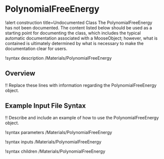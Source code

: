 # PolynomialFreeEnergy

!alert construction title=Undocumented Class
The PolynomialFreeEnergy has not been documented. The content listed below should be used as a starting point for
documenting the class, which includes the typical automatic documentation associated with a
MooseObject; however, what is contained is ultimately determined by what is necessary to make the
documentation clear for users.

!syntax description /Materials/PolynomialFreeEnergy

## Overview

!! Replace these lines with information regarding the PolynomialFreeEnergy object.

## Example Input File Syntax

!! Describe and include an example of how to use the PolynomialFreeEnergy object.

!syntax parameters /Materials/PolynomialFreeEnergy

!syntax inputs /Materials/PolynomialFreeEnergy

!syntax children /Materials/PolynomialFreeEnergy
